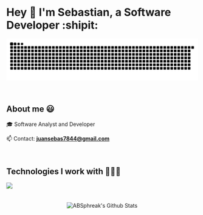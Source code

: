 <h1 align="left">Hey 👋  I'm Sebastian, a Software Developer :shipit: </h1> 

<p align = "center">
	<img src = "https://github.com/7oSkaaa/7oSkaaa/blob/output/github-contribution-grid-snake.svg?" alt = "Snake Game"/>
</p>

<div align="left">
<br>
<h2>About me 😃</h2>
<!--Intro start-->

<p align="left">
🎓 Software Analyst and Developer

📫 Contact: **juansebas7844@gmail.com**
<!--Intro end-->
  </p>
<br>

<h2 >Technologies I work with 👨🏻‍💻</h2>
<!--tech stack icons-->
<p align="left">
  <a href="https://skillicons.dev">
    <img src="https://skillicons.dev/icons?i=html,css,js,java,php,laravel,py,mysql,git,github,discord,vscode&perline=12" />
  </a>
</p>
<br>

</div>

<div align="center">

<img align="center" src="https://github-readme-stats.vercel.app/api?username=ABSphreak&include_all_commits=true&count_private=true&show_icons=true&line_height=20&title_color=7A7ADB&icon_color=2234AE&text_color=D3D3D3&bg_color=0,000000,130F40" alt="ABSphreak's Github Stats">
